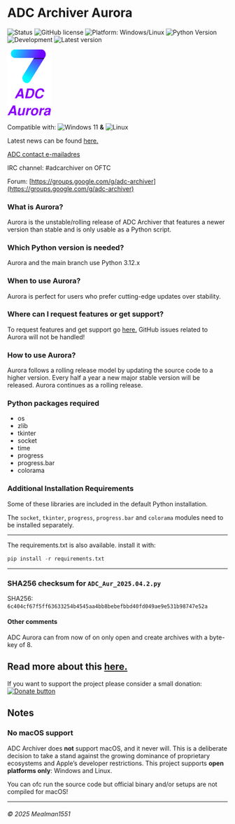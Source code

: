 # ADC Archiver Aurora

![Status](https://img.shields.io/badge/Status-Unstable-red)
![GitHub license](https://img.shields.io/github/license/Mealman1551/ADC)
![Platform: Windows/Linux](https://img.shields.io/badge/Platform-Windows%20%7C%20Linux-blue.svg)
![Python Version](https://img.shields.io/badge/Python-3.12.x-yellow.svg)
![Development](https://img.shields.io/badge/Development-Active-brightgreen)
![Latest version](https://img.shields.io/badge/Latest%20version-2025.04.2-purple)



<img src="https://raw.githubusercontent.com/Mealman1551/ADC/cb41406a7d58017fc92ddb800519fc54563acc1a/img/ADC%20Aurora%20concept%20logo.svg" alt="Aurora" width="100"/>

Compatible with: <img src="https://upload.wikimedia.org/wikipedia/commons/8/87/Windows_logo_-_2021.svg" alt="Windows 11" width="20"/> **&** <img src="https://upload.wikimedia.org/wikipedia/commons/3/35/Tux.svg" alt="Linux" width="20"/>

Latest news can be found [here.](https://github.com/Mealman1551/ADC/discussions/categories/adc-unstable-aurora)

[ADC contact e-mailadres](mailto:adc@linuxmail.org)

IRC channel: #adcarchiver on OFTC

Forum: [https://groups.google.com/g/adc-archiver](https://groups.google.com/g/adc-archiver)

### What is Aurora?

Aurora is the unstable/rolling release of ADC Archiver that features a newer version than stable and is only usable as a Python script.

### Which Python version is needed?

Aurora and the main branch use Python 3.12.x

### When to use Aurora?

Aurora is perfect for users who prefer cutting-edge updates over stability.

### Where can I request features or get support?

To request features and get support go [here.](https://github.com/Mealman1551/ADC/discussions/categories/adc-unstable-aurora)
GitHub issues related to Aurora will not be handled!

### How to use Aurora?

Aurora follows a rolling release model by updating the source code to a higher version. Every half a year a new major stable version will be released. Aurora continues as a rolling release.

### Python packages required

- os
- zlib
- tkinter
- socket
- time
- progress
- progress.bar
- colorama

### Additional Installation Requirements

Some of these libraries are included in the default Python installation.

The `socket`, `tkinter`, `progress`, `progress.bar` and `colorama` modules need to be installed separately.

---

The requirements.txt is also available. install it with:
```python
pip install -r requirements.txt
```

---

### SHA256 checksum for ``ADC_Aur_2025.04.2.py``

SHA256: `6c404cf67f5ff63633254b4545aa4bb8bebefbbd40fd049ae9e531b98747e52a`

#### Other comments

ADC Aurora can from now of on only open and create archives with a byte-key of 8.

Read more about this [here.](https://github.com/Mealman1551/ADC/discussions/21)
--
If you want to support the project please consider a small donation: <a href="https://www.paypal.com/donate/?hosted_button_id=LEE83CJJ2BEJC">
	<img src="https://centerproject.org/wp-content/uploads/2021/11/paypal-donate-button-high-quality-png-1_orig.png" alt="Donate button" width="100"/>
</a>

## Notes

### No macOS support
ADC Archiver does **not** support macOS, and it never will.
This is a deliberate decision to take a stand against the growing dominance of proprietary ecosystems and Apple’s developer restrictions.
This project supports **open platforms only**: Windows and Linux.

You can ofc run the source code but official binary and/or setups are not compiled for macOS!

---

###### © 2025 Mealman1551
